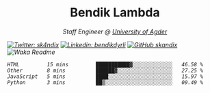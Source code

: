 <h1 align="center"> Bendik Lambda </h1>
<p align="center"><em>Staff Engineer @ <a href="http://www.uia.no">University of Agder</a></p>



[![Twitter: sk4ndix](https://img.shields.io/twitter/follow/sk4ndix?style=social)](https://twitter.com/sk4ndix)
[![Linkedin: bendikdyrli](https://img.shields.io/badge/-bendikdyrli-blue?style=flat-square&logo=Linkedin&logoColor=white&link=https://www.linkedin.com/in/bendikdyrli/)](https://www.linkedin.com/in/bendikdyrli/)
[![GitHub skandix](https://img.shields.io/github/followers/skandix?label=follow&style=social)](https://github.com/skandix)
![Waka Readme](https://github.com/skandix/skandix/workflows/Waka%20Readme/badge.svg)


<!--START_SECTION:waka-->
```text
HTML         15 mins         ███████████▓░░░░░░░░░░░░░   46.58 % 
Other        8 mins          ██████▓░░░░░░░░░░░░░░░░░░   27.25 % 
JavaScript   5 mins          ████░░░░░░░░░░░░░░░░░░░░░   15.97 % 
Python       3 mins          ██▒░░░░░░░░░░░░░░░░░░░░░░   09.49 % 
```
<!--END_SECTION:waka-->
